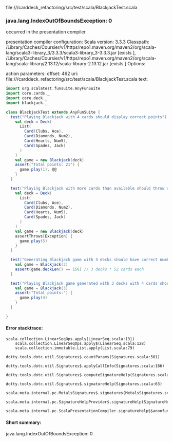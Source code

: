 file://<WORKSPACE>/carddeck_refactoring/src/test/scala/BlackjackTest.scala
### java.lang.IndexOutOfBoundsException: 0

occurred in the presentation compiler.

presentation compiler configuration:
Scala version: 3.3.3
Classpath:
<HOME>/Library/Caches/Coursier/v1/https/repo1.maven.org/maven2/org/scala-lang/scala3-library_3/3.3.3/scala3-library_3-3.3.3.jar [exists ], <HOME>/Library/Caches/Coursier/v1/https/repo1.maven.org/maven2/org/scala-lang/scala-library/2.13.12/scala-library-2.13.12.jar [exists ]
Options:



action parameters:
offset: 462
uri: file://<WORKSPACE>/carddeck_refactoring/src/test/scala/BlackjackTest.scala
text:
```scala
import org.scalatest.funsuite.AnyFunSuite
import core.cards._
import core.deck._
import blackjack._

class BlackjackTest extends AnyFunSuite {
  test("Playing Blackjack with 4 cards should display correct points") {
    val deck = Deck(
      List(
        Card(Clubs, Ace),
        Card(Diamonds, Num2),
        Card(Hearts, Num5),
        Card(Spades, Jack)
      )
    )
    val game = new Blackjack(deck)
    assert("Total points: 21") {
      game.play(1), @@
    }
  }

  test("Playing Blackjack with more cards than available should throw an exception") {
    val deck = Deck(
      List(
        Card(Clubs, Ace),
        Card(Diamonds, Num2),
        Card(Hearts, Num5),
        Card(Spades, Jack)
      )
    )
    val game = new Blackjack(deck)
    assertThrows[Exception] {
      game.play(5)
    }
  }

  test("Generating Blackjack game with 3 decks should have correct number of cards") {
    val game = Blackjack(3)
    assert(game.deckLen() == 156) // 3 decks * 52 cards each
  }

  test("Playing Blackjack game generated with 3 decks with 4 cards should display correct points") {
    val game = Blackjack(3)
    assert("Total points:") {
      game.play(4)
    }
  }

}

```



#### Error stacktrace:

```
scala.collection.LinearSeqOps.apply(LinearSeq.scala:131)
	scala.collection.LinearSeqOps.apply$(LinearSeq.scala:128)
	scala.collection.immutable.List.apply(List.scala:79)
	dotty.tools.dotc.util.Signatures$.countParams(Signatures.scala:501)
	dotty.tools.dotc.util.Signatures$.applyCallInfo(Signatures.scala:186)
	dotty.tools.dotc.util.Signatures$.computeSignatureHelp(Signatures.scala:94)
	dotty.tools.dotc.util.Signatures$.signatureHelp(Signatures.scala:63)
	scala.meta.internal.pc.MetalsSignatures$.signatures(MetalsSignatures.scala:17)
	scala.meta.internal.pc.SignatureHelpProvider$.signatureHelp(SignatureHelpProvider.scala:51)
	scala.meta.internal.pc.ScalaPresentationCompiler.signatureHelp$$anonfun$1(ScalaPresentationCompiler.scala:412)
```
#### Short summary: 

java.lang.IndexOutOfBoundsException: 0